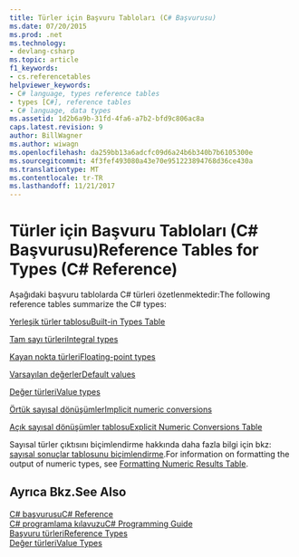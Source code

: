 ```yaml
---
title: Türler için Başvuru Tabloları (C# Başvurusu)
ms.date: 07/20/2015
ms.prod: .net
ms.technology:
- devlang-csharp
ms.topic: article
f1_keywords:
- cs.referencetables
helpviewer_keywords:
- C# language, types reference tables
- types [C#], reference tables
- C# language, data types
ms.assetid: 1d2b6a9b-31fd-4fa6-a7b2-bfd9c806ac8a
caps.latest.revision: 9
author: BillWagner
ms.author: wiwagn
ms.openlocfilehash: da259bb13a6adcfc09d6a24b6b340b7b6105300e
ms.sourcegitcommit: 4f3fef493080a43e70e951223894768d36ce430a
ms.translationtype: MT
ms.contentlocale: tr-TR
ms.lasthandoff: 11/21/2017
---
```

# <a name="reference-tables-for-types-c-reference"></a><span data-ttu-id="16e3b-102">Türler için Başvuru Tabloları (C# Başvurusu)</span><span class="sxs-lookup"><span data-stu-id="16e3b-102">Reference Tables for Types (C# Reference)</span></span>
<span data-ttu-id="16e3b-103">Aşağıdaki başvuru tablolarda C# türleri özetlenmektedir:</span><span class="sxs-lookup"><span data-stu-id="16e3b-103">The following reference tables summarize the C# types:</span></span>  
  
 [<span data-ttu-id="16e3b-104">Yerleşik türler tablosu</span><span class="sxs-lookup"><span data-stu-id="16e3b-104">Built-in Types Table</span></span>](../../../csharp/language-reference/keywords/built-in-types-table.md)  
  
 [<span data-ttu-id="16e3b-105">Tam sayı türleri</span><span class="sxs-lookup"><span data-stu-id="16e3b-105">Integral types</span></span>](../../../csharp/language-reference/keywords/integral-types-table.md)  
  
 [<span data-ttu-id="16e3b-106">Kayan nokta türleri</span><span class="sxs-lookup"><span data-stu-id="16e3b-106">Floating-point types</span></span>](../../../csharp/language-reference/keywords/floating-point-types-table.md)  
  
 [<span data-ttu-id="16e3b-107">Varsayılan değerler</span><span class="sxs-lookup"><span data-stu-id="16e3b-107">Default values</span></span>](../../../csharp/language-reference/keywords/default-values-table.md)  
  
 [<span data-ttu-id="16e3b-108">Değer türleri</span><span class="sxs-lookup"><span data-stu-id="16e3b-108">Value types</span></span>](../../../csharp/language-reference/keywords/value-types-table.md)  
  
 [<span data-ttu-id="16e3b-109">Örtük sayısal dönüşümler</span><span class="sxs-lookup"><span data-stu-id="16e3b-109">Implicit numeric conversions</span></span>](../../../csharp/language-reference/keywords/implicit-numeric-conversions-table.md)  
  
 [<span data-ttu-id="16e3b-110">Açık sayısal dönüşümler tablosu</span><span class="sxs-lookup"><span data-stu-id="16e3b-110">Explicit Numeric Conversions Table</span></span>](../../../csharp/language-reference/keywords/explicit-numeric-conversions-table.md)  
  
 <span data-ttu-id="16e3b-111">Sayısal türler çıktısını biçimlendirme hakkında daha fazla bilgi için bkz: [sayısal sonuçlar tablosunu biçimlendirme](../../../csharp/language-reference/keywords/formatting-numeric-results-table.md).</span><span class="sxs-lookup"><span data-stu-id="16e3b-111">For information on formatting the output of numeric types, see [Formatting Numeric Results Table](../../../csharp/language-reference/keywords/formatting-numeric-results-table.md).</span></span>  
  
## <a name="see-also"></a><span data-ttu-id="16e3b-112">Ayrıca Bkz.</span><span class="sxs-lookup"><span data-stu-id="16e3b-112">See Also</span></span>  
 [<span data-ttu-id="16e3b-113">C# başvurusu</span><span class="sxs-lookup"><span data-stu-id="16e3b-113">C# Reference</span></span>](../../../csharp/language-reference/index.md)  
 [<span data-ttu-id="16e3b-114">C# programlama kılavuzu</span><span class="sxs-lookup"><span data-stu-id="16e3b-114">C# Programming Guide</span></span>](../../../csharp/programming-guide/index.md)  
 [<span data-ttu-id="16e3b-115">Başvuru türleri</span><span class="sxs-lookup"><span data-stu-id="16e3b-115">Reference Types</span></span>](../../../csharp/language-reference/keywords/reference-types.md)  
 [<span data-ttu-id="16e3b-116">Değer türleri</span><span class="sxs-lookup"><span data-stu-id="16e3b-116">Value Types</span></span>](../../../csharp/language-reference/keywords/value-types.md)

